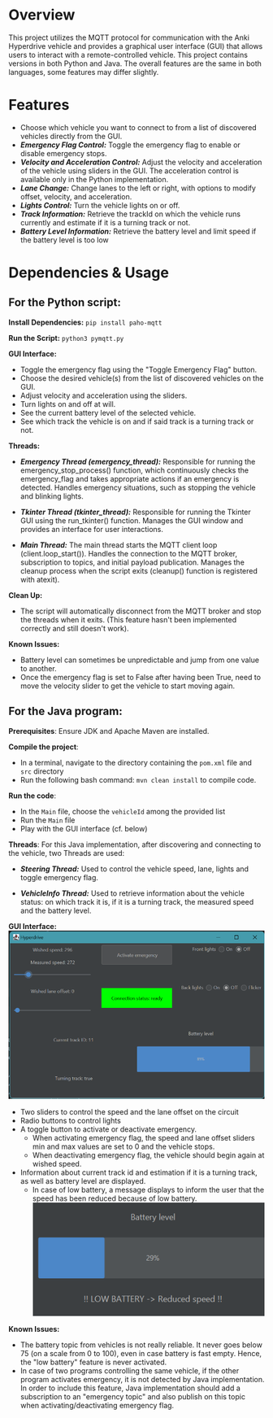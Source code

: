 # **Overview**

This project utilizes the MQTT protocol for communication with the Anki Hyperdrive vehicle and provides a graphical user interface (GUI) that allows users to interact with a remote-controlled vehicle. This project contains versions in both Python and Java. The overall features are the same in both languages, some features may differ slightly.

# **Features**

-  Choose which vehicle you want to connect to from a list of discovered vehicles directly from the GUI.
-  **_Emergency Flag Control:_** Toggle the emergency flag to enable or disable emergency stops.
-  **_Velocity and Acceleration Control:_** Adjust the velocity and acceleration of the vehicle using sliders in the GUI. The acceleration control is available only in the Python implementation.
-  **_Lane Change:_** Change lanes to the left or right, with options to modify offset, velocity, and acceleration.
-  **_Lights Control:_** Turn the vehicle lights on or off.
-  **_Track Information:_** Retrieve the trackId on which the vehicle runs currently and estimate if it is a turning track or not.
-  **_Battery Level Information:_** Retrieve the battery level and limit speed if the battery level is too low

# Dependencies & Usage

## For the Python script:
    
  **Install Dependencies:**
    ```
    pip install paho-mqtt
    ```

  **Run the Script:**
    ```
    python3 pymqtt.py
    ```
    
  **GUI Interface:**
   - Toggle the emergency flag using the "Toggle Emergency Flag" button.
   - Choose the desired vehicle(s) from the list of discovered vehicles on the GUI.
   - Adjust velocity and acceleration using the sliders.
   - Turn lights on and off at will.
   - See the current battery level of the selected vehicle.
   - See which track the vehicle is on and if said track is a turning track or not.

**Threads:**

- **_Emergency Thread (emergency_thread):_**
        Responsible for running the emergency_stop_process() function, which continuously checks the emergency_flag and takes appropriate actions if an emergency is detected.
        Handles emergency situations, such as stopping the vehicle and blinking lights.

- **_Tkinter Thread (tkinter_thread):_**
        Responsible for running the Tkinter GUI using the run_tkinter() function.
        Manages the GUI window and provides an interface for user interactions.

- **_Main Thread:_**
        The main thread starts the MQTT client loop (client.loop_start()).
        Handles the connection to the MQTT broker, subscription to topics, and initial payload publication.
        Manages the cleanup process when the script exits (cleanup() function is registered with atexit).
  

**Clean Up:**
   - The script will automatically disconnect from the MQTT broker and stop the threads when it exits. (This feature hasn't been implemented correctly and still doesn't work).

**Known Issues:**
- Battery level can sometimes be unpredictable and jump from one value to another.
- Once the emergency flag is set to False after having been True, need to move the velocity slider to get the vehicle to start moving again.


## For the Java program:
**Prerequisites**: Ensure JDK and Apache Maven are installed.

**Compile the project**: 
* In a terminal, navigate to the directory containing the ``pom.xml`` file and ``src`` directory
* Run the following bash command: ``mvn clean install`` to compile code.

**Run the code**:
* In the ``Main`` file, choose the ``vehicleId`` among the provided list
* Run the ``Main`` file
* Play with the GUI interface (cf. below)

**Threads**: For this Java implementation, after discovering and connecting to the vehicle, two Threads are used:

- **_Steering Thread:_** Used to control the vehicle speed, lane, lights and toggle emergency flag.
  
- **_VehicleInfo Thread:_** Used to retrieve information about the vehicle status: on which track it is, if it is a turning track, the measured speed and the battery level.

**GUI Interface:**
![Java GUI](img/java_gui.png "GUI implemented with Java")
* Two sliders to control the speed and the lane offset on the circuit
* Radio buttons to control lights
* A toggle button to activate or deactivate emergency. 
  * When activating emergency flag, the speed and lane offset sliders min and max values are set to 0 and the vehicle stops.
  * When deactivating emergency flag, the vehicle should begin again at wished speed.
* Information about current track id and estimation if it is a turning track, as well as battery level are displayed.
  * In case of low battery, a message displays to inform the user that the speed has been reduced because of low battery.
    ![Java GUI](img/java_low_battery.png "GUI implemented with Java")

**Known Issues:**
* The battery topic from vehicles is not really reliable. It never goes below 75 (on a scale from 0 to 100), even in case battery is fast empty. 
Hence, the "low battery" feature is never activated.
* In case of two programs controlling the same vehicle, if the other program activates emergency, it is not detected by Java implementation. 
In order to include this feature, Java implementation should add a subscription to an "emergency topic" and also publish on this topic when activating/deactivating emergency flag.


